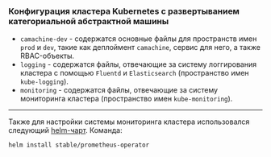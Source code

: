 ### Конфигурация кластера Kubernetes с развертыванием категориальной абстрактной машины

- `camachine-dev` - содержатся основные файлы для пространств имен `prod` и `dev`, такие как деплоймент `camachine`, сервис для него, а также RBAC-объекты.
- `logging` - содержатся файлы, отвечающие за систему логгирования кластера с помощью `Fluentd` и `Elasticsearch` (пространство имен `kube-logging`).
- `monitoring` - содержатся файлы, отвечающие за систему мониторинга кластера (пространство имен `kube-monitoring`).

---

Также для настройки системы мониторинга кластера использовался следующий [helm-чарт](https://github.com/helm/charts/tree/master/stable/prometheus-operator). Команда:

```bash
helm install stable/prometheus-operator
```


<style>#mermaid-1621883399262{font-family:sans-serif;font-size:16px;fill:#333;}#mermaid-1621883399262 .error-icon{fill:#552222;}#mermaid-1621883399262 .error-text{fill:#552222;stroke:#552222;}#mermaid-1621883399262 .edge-thickness-normal{stroke-width:2px;}#mermaid-1621883399262 .edge-thickness-thick{stroke-width:3.5px;}#mermaid-1621883399262 .edge-pattern-solid{stroke-dasharray:0;}#mermaid-1621883399262 .edge-pattern-dashed{stroke-dasharray:3;}#mermaid-1621883399262 .edge-pattern-dotted{stroke-dasharray:2;}#mermaid-1621883399262 .marker{fill:#333333;}#mermaid-1621883399262 .marker.cross{stroke:#333333;}#mermaid-1621883399262 svg{font-family:sans-serif;font-size:16px;}#mermaid-1621883399262 .label{font-family:sans-serif;color:#333;}#mermaid-1621883399262 .label text{fill:#333;}#mermaid-1621883399262 .node rect,#mermaid-1621883399262 .node circle,#mermaid-1621883399262 .node ellipse,#mermaid-1621883399262 .node polygon,#mermaid-1621883399262 .node path{fill:#ECECFF;stroke:#9370DB;stroke-width:1px;}#mermaid-1621883399262 .node .label{text-align:center;}#mermaid-1621883399262 .node.clickable{cursor:pointer;}#mermaid-1621883399262 .arrowheadPath{fill:#333333;}#mermaid-1621883399262 .edgePath .path{stroke:#333333;stroke-width:1.5px;}#mermaid-1621883399262 .flowchart-link{stroke:#333333;fill:none;}#mermaid-1621883399262 .edgeLabel{background-color:#e8e8e8;text-align:center;}#mermaid-1621883399262 .edgeLabel rect{opacity:0.5;background-color:#e8e8e8;fill:#e8e8e8;}#mermaid-1621883399262 .cluster rect{fill:#ffffde;stroke:#aaaa33;stroke-width:1px;}#mermaid-1621883399262 .cluster text{fill:#333;}#mermaid-1621883399262 div.mermaidTooltip{position:absolute;text-align:center;max-width:200px;padding:2px;font-family:sans-serif;font-size:12px;background:hsl(80,100%,96.2745098039%);border:1px solid #aaaa33;border-radius:2px;pointer-events:none;z-index:100;}#mermaid-1621883399262:root{--mermaid-font-family:sans-serif;}#mermaid-1621883399262:root{--mermaid-alt-font-family:sans-serif;}#mermaid-1621883399262 flowchart{fill:apa;}</style>
